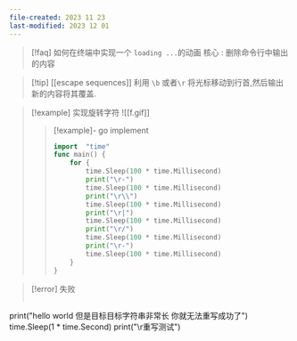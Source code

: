 ```yaml
---
file-created: 2023 11 23
last-modified: 2023 12 01
---
```


>[!faq] 如何在终端中实现一个 `loading ...`的动画 
>核心 : 删除命令行中输出的内容



>[!tip] [[escape sequences]]
>利用 `\b` 或者`\r` 将光标移动到行首,然后输出新的内容将其覆盖. 


>[!example] 实现旋转字符 
![[f.gif]]
>>[!example]- go implement
> > ```go
> > import  "time"
> > func main() {
> > 	for {
> > 		time.Sleep(100 * time.Millisecond)
> > 		print("\r-")
> > 		time.Sleep(100 * time.Millisecond)
> > 		print("\r\\")
> > 		time.Sleep(100 * time.Millisecond)
> > 		print("\r|")
> > 		time.Sleep(100 * time.Millisecond)
> > 		print("\r/")
> > 		time.Sleep(100 * time.Millisecond)
> > 		print("\r-")
> > 		time.Sleep(100 * time.Millisecond)
> > 	}
> > }
> > ```


> [!error] 失败
>```go
print("hello world 但是目标目标字符串非常长 你就无法重写成功了")
time.Sleep(1 * time.Second)
print("\r重写测试")
>```



